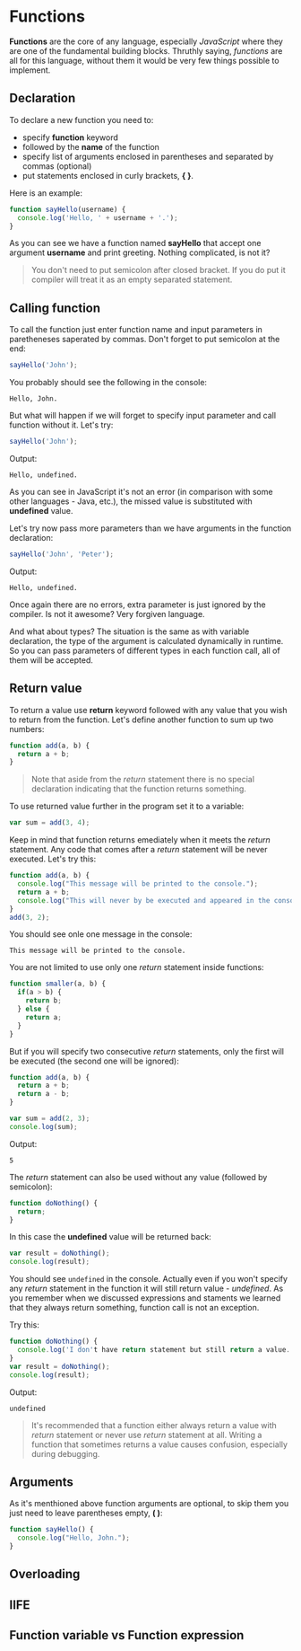 # Functions

**Functions** are the core of any language, especially *JavaScript* where they are one of the fundamental building blocks. Thruthly saying, *functions* are all for this language, without them it would be very few things possible to implement.

## Declaration

To declare a new function you need to:
- specify **function** keyword
- followed by the **name** of the function
- specify list of arguments enclosed in parentheses and separated by commas (optional)
- put statements enclosed in curly brackets, **{ }**.

Here is an example:
```javascript
function sayHello(username) {
  console.log('Hello, ' + username + '.');
}
```
As you can see we have a function named **sayHello** that accept one argument **username** and print greeting. Nothing complicated, is not it?

> You don't need to put semicolon after closed bracket. If you do put it compiler will treat it as an empty separated statement.

## Calling function

To call the function just enter function name and input parameters in paretheneses saperated by commas. Don't forget to put semicolon at the end:
```javascript
sayHello('John');
```
You probably should see the following in the console:
```
Hello, John.
```

But what will happen if we will forget to specify input parameter and call function without it. Let's try:
```javascript
sayHello('John');
```
Output:
```
Hello, undefined.
```

As you can see in JavaScript it's not an error (in comparison with some other languages - Java, etc.), the missed value is substituted with **undefined** value.

Let's try now pass more parameters than we have arguments in the function declaration:
```javascript
sayHello('John', 'Peter');
```
Output:
```
Hello, undefined.
```

Once again there are no errors, extra parameter is just ignored by the compiler. Is not it awesome? Very forgiven language.

And what about types? The situation is the same as with variable declaration, the type of the argument is calculated dynamically in runtime. So you can pass parameters of different types in each function call, all of them will be accepted. 

## Return value

To return a value use **return** keyword followed with any value that you wish to return from the function. Let's define another function to sum up two numbers:
```javascript
function add(a, b) {
  return a + b;
}
```
> Note that aside from the *return* statement there is no special declaration indicating that the function returns something.

To use returned value further in the program set it to a variable:
```javascript
var sum = add(3, 4);
```

Keep in mind that function returns emediately when it meets the *return* statement. Any code that comes after a *return* statement will be never executed. Let's try this:
```javascript
function add(a, b) {
  console.log("This message will be printed to the console.");
  return a + b;
  console.log("This will never by be executed and appeared in the console.");
}
add(3, 2);
```

You should see onle one message in the console:
```
This message will be printed to the console.
```

You are not limited to use only one *return* statement inside functions:
```javascript
function smaller(a, b) {
  if(a > b) {
    return b;
  } else {
    return a;
  }
}
```

But if you will specify two consecutive *return* statements, only the first will be executed (the second one will be ignored):
```javascript
function add(a, b) {
  return a + b;
  return a - b;
}

var sum = add(2, 3);
console.log(sum);
```
Output:
```
5
```

The *return* statement can also be used without any value (followed by semicolon):
```javascript
function doNothing() {
  return;
}
```

In this case the **undefined** value will be returned back:
```javascript
var result = doNothing();
console.log(result);
```
You should see `undefined` in the console. Actually even if you won't specify any *return* statement in the function it will still return value - *undefined*. As you remember when we discussed expressions and staments we learned that they always return something, function call is not an exception. 

Try this:
```javascript
function doNothing() {
  console.log('I don't have return statement but still return a value.');
}
var result = doNothing();
console.log(result);
```
Output:
```
undefined
```

> It's recommended that a function either always return a value with *return* statement or never use *return* statement at all. Writing a function that sometimes returns a value causes confusion, especially during debugging.

## Arguments

As it's menthioned above function arguments are optional, to skip them you just need to leave parentheses empty, **( )**:
```javascript
function sayHello() {
  console.log("Hello, John.");
}
```

## Overloading

## IIFE

## Function variable vs Function expression




